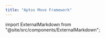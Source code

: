 ```yaml
---
title: "Aptos Move Framework"
---
```


import ExternalMarkdown from "@site/src/components/ExternalMarkdown";

<ExternalMarkdown />
